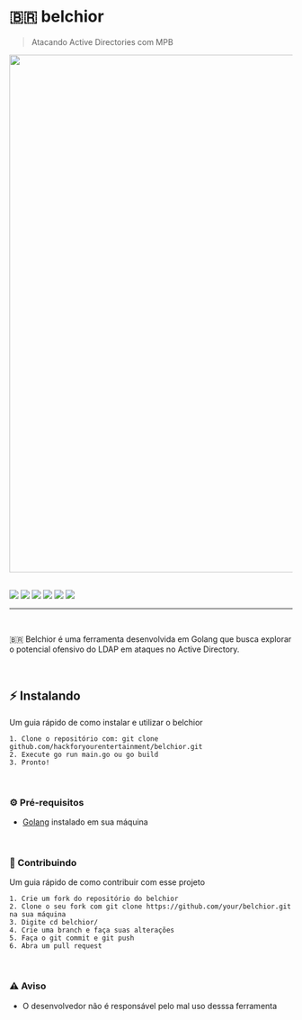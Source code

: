 # 🇧🇷 belchior
> Atacando Active Directories com MPB

<div>
  <img src="https://i.imgur.com/PyIdL7k.png" width=920>
</div>

<br>

<p>
    <img src="https://img.shields.io/github/license/hackforyourentertainment/belchior?color=green&logo=github&style=for-the-badge">
    <img src="https://img.shields.io/github/issues/hackforyourentertainment/belchior?color=green&logo=github&style=for-the-badge">
    <img src="https://img.shields.io/github/stars/hackforyourentertainment/belchior?color=green&logo=github&style=for-the-badge">
    <img src="https://img.shields.io/github/forks/hackforyourentertainment/belchior?color=green&logo=github&style=for-the-badge">
    <img src="https://img.shields.io/github/v/release/hackforyourentertainment/belchior?color=green&logo=github&style=for-the-badge">
    <img src="https://img.shields.io/github/languages/code-size/hackforyourentertainment/belchior?color=green&logo=github&style=for-the-badge">
</p>

___

<br>

<p> ️🇧🇷 Belchior é uma ferramenta desenvolvida em Golang que busca explorar o potencial ofensivo do LDAP em ataques no Active Directory.  </p>

<br>

## ⚡ Instalando

<p> Um guia rápido de como instalar e utilizar o belchior </p>

```
1. Clone o repositório com: git clone github.com/hackforyourentertainment/belchior.git
2. Execute go run main.go ou go build
3. Pronto!
```

<br>

### ⚙️ Pré-requisitos
- [Golang](https://go.dev/dl/) instalado em sua máquina

<br>

### 🔨 Contribuindo

Um guia rápido de como contribuir com esse projeto

```
1. Crie um fork do repositório do belchior
2. Clone o seu fork com git clone https://github.com/your/belchior.git na sua máquina
3. Digite cd belchior/
4. Crie uma branch e faça suas alterações
5. Faça o git commit e git push
6. Abra um pull request
```

<br>

### ⚠️ Aviso
- O desenvolvedor não é responsável pelo mal uso desssa ferramenta
